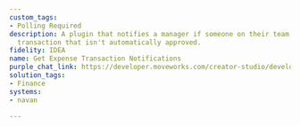 ```yaml
---
custom_tags:
- Polling Required
description: A plugin that notifies a manager if someone on their team submitted a
  transaction that isn't automatically approved.
fidelity: IDEA
name: Get Expense Transaction Notifications
purple_chat_link: https://developer.moveworks.com/creator-studio/developer-tools/purple-chat/?conversation=%7B%22startTimestamp%22%3A%2211%3A43%2BAM%22%2C%22messages%22%3A%5B%7B%22role%22%3A%22assistant%22%2C%22parts%22%3A%5B%7B%22reasoningSteps%22%3A%5B%7B%22status%22%3A%22success%22%2C%22richText%22%3A%22Action%3A+Manager+can+approve%2Freject+the+pending+transaction+directly+through+chat.%22%7D%5D%7D%2C%7B%22richText%22%3A%22%3Cp%3E%F0%9F%94%94+Notification%3A+A+transaction+submitted+by+Jane+Doe+requires+your+approval.%3Cbr%3E%3C%2Fp%3E%22%7D%2C%7B%22richText%22%3A%22%3Cb%3E%3Cp%3ETransaction+Details%3Cbr%3E%3C%2Fp%3E%3C%2Fb%3E%3Cbr%3E%3Cp%3E%3Cb%3EEmployee%3A+%3C%2Fb%3EJane+Doe%3Cbr%3E%3Cb%3ETransaction+Type%3A+%3C%2Fb%3EExpense+Report%3Cbr%3E%3Cb%3EAmount%3A+%3C%2Fb%3E%24150%3Cbr%3E%3Cb%3EDate%3A+%3C%2Fb%3E2023-04-15%3Cbr%3E%3Cb%3ECategory%3A+%3C%2Fb%3ETravel+-+Lodging%3Cbr%3E%3C%2Fp%3E%22%7D%2C%7B%22buttons%22%3A%5B%7B%22style%22%3A%22filled%22%2C%22buttonText%22%3A%22Approve%22%7D%2C%7B%22style%22%3A%22outlined%22%2C%22buttonText%22%3A%22Reject%22%7D%5D%7D%5D%7D%5D%7D
solution_tags:
- Finance
systems:
- navan

---
```

